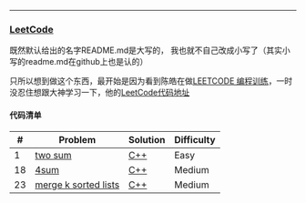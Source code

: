 
---
### [LeetCode](https://leetcode.com/problemset/algorithms/)
既然默认给出的名字README.md是大写的， 我也就不自己改成小写了（其实小写的readme.md在github上也是认的）

只所以想到做这个东西，最开始是因为看到陈皓在做[LEETCODE 编程训练](http://www.coolshell.cn/articles/12052.html)，一时没忍住想跟大神学习一下，他的[LeetCode代码地址](https://github.com/haoel/leetcode)

#### 代码清单

|#		| Problem	| Solution  | Difficulty	|
|--	  |--			  |--			    |--				    |
|1		| [two sum](https://leetcode.com/problems/two-sum/)  | [C++](https://github.com/lixianmin/leetcode/tree/master/algorithms/two-sum) | Easy |
|18	  | [4sum](https://leetcode.com/problems/4sum) | [C++](https://github.com/lixianmin/leetcode/tree/master/algorithms/4sum)| Medium	|
|23	  | [merge k sorted lists](https://leetcode.com/problems/merge-k-sorted-lists/)  | [C++](https://github.com/lixianmin/leetcode/tree/master/algorithms/merge-k-sorted-lists) | Medium |
